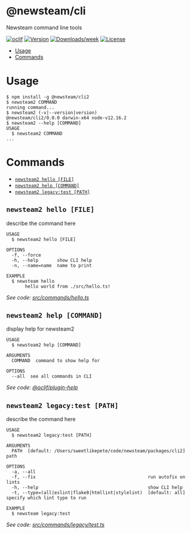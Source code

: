 @newsteam/cli
=============

Newsteam command line tools

[![oclif](https://img.shields.io/badge/cli-oclif-brightgreen.svg)](https://oclif.io)
[![Version](https://img.shields.io/npm/v/@newsteam/cli.svg)](https://npmjs.org/package/@newsteam/cli)
[![Downloads/week](https://img.shields.io/npm/dw/@newsteam/cli.svg)](https://npmjs.org/package/@newsteam/cli)
[![License](https://img.shields.io/npm/l/@newsteam/cli.svg)](https://github.com/feight/packages/blob/master/package.json)

<!-- toc -->
* [Usage](#usage)
* [Commands](#commands)
<!-- tocstop -->
# Usage
<!-- usage -->
```sh-session
$ npm install -g @newsteam/cli2
$ newsteam2 COMMAND
running command...
$ newsteam2 (-v|--version|version)
@newsteam/cli2/0.0.0 darwin-x64 node-v12.16.2
$ newsteam2 --help [COMMAND]
USAGE
  $ newsteam2 COMMAND
...
```
<!-- usagestop -->
# Commands
<!-- commands -->
* [`newsteam2 hello [FILE]`](#newsteam2-hello-file)
* [`newsteam2 help [COMMAND]`](#newsteam2-help-command)
* [`newsteam2 legacy:test [PATH]`](#newsteam2-legacytest-path)

## `newsteam2 hello [FILE]`

describe the command here

```
USAGE
  $ newsteam2 hello [FILE]

OPTIONS
  -f, --force
  -h, --help       show CLI help
  -n, --name=name  name to print

EXAMPLE
  $ newsteam hello
       hello world from ./src/hello.ts!
```

_See code: [src/commands/hello.ts](https://github.com/feight/packages/blob/v0.0.0/src/commands/hello.ts)_

## `newsteam2 help [COMMAND]`

display help for newsteam2

```
USAGE
  $ newsteam2 help [COMMAND]

ARGUMENTS
  COMMAND  command to show help for

OPTIONS
  --all  see all commands in CLI
```

_See code: [@oclif/plugin-help](https://github.com/oclif/plugin-help/blob/v3.1.0/src/commands/help.ts)_

## `newsteam2 legacy:test [PATH]`

describe the command here

```
USAGE
  $ newsteam2 legacy:test [PATH]

ARGUMENTS
  PATH  [default: /Users/sweetlikepete/code/newsteam/packages/cli2] path

OPTIONS
  -a, --all
  -f, --fix                                          run autofix on lints
  -h, --help                                         show CLI help
  -t, --type=(all|eslint|flake8|htmllint|stylelint)  [default: all] specify which lint type to run

EXAMPLE
  $ newsteam legacy:test
```

_See code: [src/commands/legacy/test.ts](https://github.com/feight/packages/blob/v0.0.0/src/commands/legacy/test.ts)_
<!-- commandsstop -->
